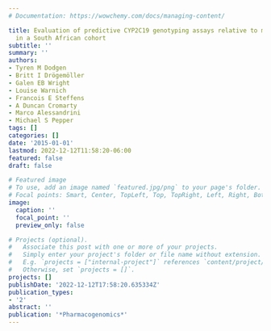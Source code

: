 ```yaml
---
# Documentation: https://wowchemy.com/docs/managing-content/

title: Evaluation of predictive CYP2C19 genotyping assays relative to measured phenotype
  in a South African cohort
subtitle: ''
summary: ''
authors:
- Tyren M Dodgen
- Britt I Drögemöller
- Galen EB Wright
- Louise Warnich
- Francois E Steffens
- A Duncan Cromarty
- Marco Alessandrini
- Michael S Pepper
tags: []
categories: []
date: '2015-01-01'
lastmod: 2022-12-12T11:58:20-06:00
featured: false
draft: false

# Featured image
# To use, add an image named `featured.jpg/png` to your page's folder.
# Focal points: Smart, Center, TopLeft, Top, TopRight, Left, Right, BottomLeft, Bottom, BottomRight.
image:
  caption: ''
  focal_point: ''
  preview_only: false

# Projects (optional).
#   Associate this post with one or more of your projects.
#   Simply enter your project's folder or file name without extension.
#   E.g. `projects = ["internal-project"]` references `content/project/deep-learning/index.md`.
#   Otherwise, set `projects = []`.
projects: []
publishDate: '2022-12-12T17:58:20.635334Z'
publication_types:
- '2'
abstract: ''
publication: '*Pharmacogenomics*'
---
```

